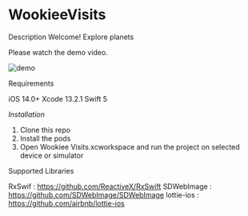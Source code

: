 # WookieeVisits

Description
Welcome! 
Explore planets

Please watch the demo video.

![demo](https://github.com/ureshaLakshani/Demo/blob/main/demo.gif)




Requirements

iOS 14.0+
Xcode 13.2.1
Swift 5

*Installation*

1. Clone this repo
2. Install the pods
3. Open Wookiee Visits.xcworkspace and run the project on selected device or simulator

Supported Libraries

RxSwif : https://github.com/ReactiveX/RxSwift
SDWebImage : https://github.com/SDWebImage/SDWebImage
lottie-ios : https://github.com/airbnb/lottie-ios
